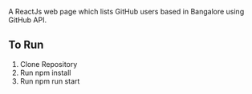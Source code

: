A ReactJs web page which lists GitHub users based in Bangalore using GitHub API.

## To Run
1. Clone Repository
2. Run npm install
3. Run npm run start
